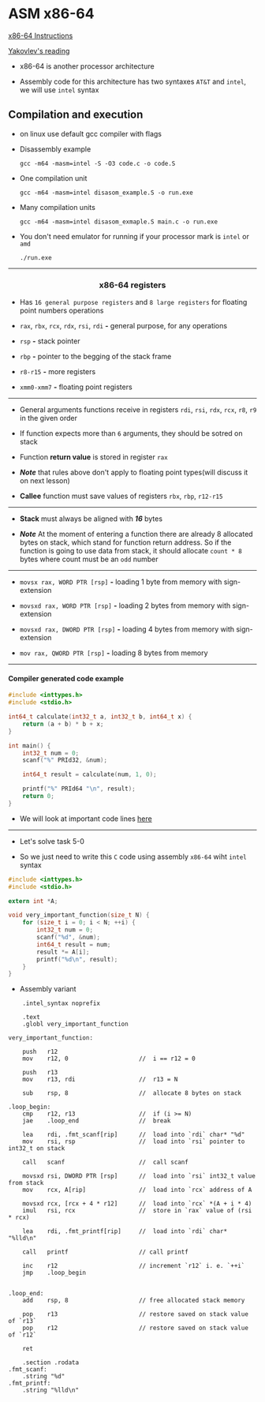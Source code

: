 # __ASM x86-64__

[x86-64 Instructions](https://www.felixcloutier.com/x86/)

[Yakovlev's reading](https://github.com/victor-yacovlev/fpmi-caos/tree/master/practice/x86-64)

- x86-64 is another processor architecture

- Assembly code for this architecture has two syntaxes `AT&T` and `intel`, we will use `intel` syntax

## Compilation and execution

- on linux use default gcc compiler with flags 

- Disassembly example

      gcc -m64 -masm=intel -S -O3 code.c -o code.S

- One compilation unit

      gcc -m64 -masm=intel disasom_example.S -o run.exe

- Many compilation units

      gcc -m64 -masm=intel disasom_exmaple.S main.c -o run.exe

- You don't need emulator for running if your processor mark is `intel` or `amd`

      ./run.exe

---------------------------

### <center>__x86-64__ registers</center>

- Has `16 general purpose registers` and `8 large registers` for floating point numbers operations

- `rax`, `rbx`, `rcx`, `rdx`, `rsi`, `rdi` __-__ general purpose, for any operations

- `rsp` __-__ stack pointer

- `rbp` __-__ pointer to the begging of the stack frame

- `r8-r15` __-__ more registers

- `xmm0-xmm7` __-__ floating point registers

-----------------

- General arguments functions receive in registers `rdi`, `rsi`, `rdx`, `rcx`, `r8`, `r9` in the given order

- If function expects more than `6` arguments, they should be sotred on stack

- Function __return value__ is stored in register `rax`

- ___Note___ that rules above don't apply to floating point types(will discuss it on next lesson)

- __Callee__ function must save values of registers `rbx`, `rbp`, `r12-r15`

-----------------

- __Stack__ must always be aligned with ___16___ bytes

- ___Note___ At the moment of entering a function there are already 8 allocated bytes on stack, which stand for function return address. So if the function is going to use data from stack, it should allocate `count * 8` bytes where count must be an `odd` number

---------------------------------------------

- `movsx rax, WORD PTR [rsp]` __-__ loading 1 byte from memory with sign-extension

- `movsxd rax, WORD PTR [rsp]` __-__ loading 2 bytes from memory with sign-extension

- `movsxd rax, DWORD PTR [rsp]` __-__ loading 4 bytes from memory with sign-extension

- `mov rax, QWORD PTR [rsp]` __-__ loading 8 bytes from memory

----------------------------------------------

#### Compiler generated code example

```C
#include <inttypes.h>
#include <stdio.h>

int64_t calculate(int32_t a, int32_t b, int64_t x) {
    return (a + b) * b + x;
}

int main() {
    int32_t num = 0;
    scanf("%" PRId32, &num);

    int64_t result = calculate(num, 1, 0);

    printf("%" PRId64 "\n", result);
    return 0;
}
```

- We will look at important code lines [here](examples/disasm_example.S)


----------------------------------------------------------

- Let's solve task 5-0

- So we just need to write this `C` code using assembly `x86-64` wiht `intel` syntax

```C
#include <inttypes.h>
#include <stdio.h>

extern int *A;

void very_important_function(size_t N) {
    for (size_t i = 0; i < N; ++i) {
        int32_t num = 0;
        scanf("%d", &num);
        int64_t result = num;
        result *= A[i];
        printf("%d\n", result);
    }    
}
```

- Assembly variant

```
	.intel_syntax noprefix

	.text                                  
	.globl very_important_function 

very_important_function:

	push   r12  
	mov    r12, 0                    //  i == r12 = 0 

    push   r13 
	mov    r13, rdi			         //  r13 = N

	sub    rsp, 8                    //  allocate 8 bytes on stack

.loop_begin:
	cmp    r12, r13                  //  if (i >= N) 
	jae    .loop_end                 //  break

	lea    rdi, .fmt_scanf[rip]      //  load into `rdi` char* "%d"
    mov    rsi, rsp                  //  load into `rsi` pointer to int32_t on stack

    call   scanf                     //  call scanf

	movsxd rsi, DWORD PTR [rsp]      //  load into `rsi` int32_t value from stack
    mov    rcx, A[rip]               //  load into `rcx` address of A

	movsxd rcx, [rcx + 4 * r12]      //  load into `rcx` *(A + i * 4)
    imul   rsi, rcx                  //  store in `rax` value of (rsi * rcx)

	lea    rdi, .fmt_printf[rip]     //  load into `rdi` char* "%lld\n"

    call   printf                    // call printf

    inc    r12                       // increment `r12` i. e. `++i`
    jmp    .loop_begin     


.loop_end:
	add    rsp, 8                    // free allocated stack memory

    pop    r13                       // restore saved on stack value of `r13` 
    pop    r12                       // restore saved on stack value of `r12`

	ret

	.section .rodata
.fmt_scanf:
    .string "%d"
.fmt_printf:
    .string "%lld\n"
```


